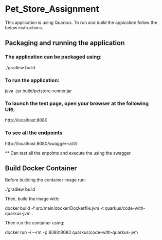 # Pet_Store_Assignment
This application is using Quarkus. To run and build the appication follow the below instructions.

## Packaging and running the application
### The application can be  packaged using:

  ./gradlew build

### To run the application:

  java -jar build/petstore-runner.jar

### To launch the test page, open your browser at the following URL

  http://localhost:8080

### To see all the endpoints 

  http://localhost:8080/swagger-ui/#/

** Can test all the enpoints and execute the using the swagger.

## Build Docker Container

Before building the container image run:

  ./gradlew build

Then, build the image with:

  docker build -f src/main/docker/Dockerfile.jvm -t quarkus/code-with-quarkus-jvm .

Then run the container using:

  docker run -i --rm -p 8080:8080 quarkus/code-with-quarkus-jvm




